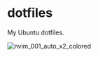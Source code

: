 # dotfiles
My Ubuntu dotfiles.

![nvim_001_auto_x2_colored](https://user-images.githubusercontent.com/69356296/118391285-25570c00-b651-11eb-97b6-130b1a8248e1.jpg)

